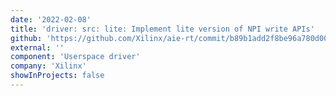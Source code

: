 ```yaml
---
date: '2022-02-08'
title: 'driver: src: lite: Implement lite version of NPI write APIs'
github: 'https://github.com/Xilinx/aie-rt/commit/b89b1add2f8be96a780d00345ec827c0f9cebcd5'
external: ''
component: 'Userspace driver'
company: 'Xilinx'
showInProjects: false
---
```

